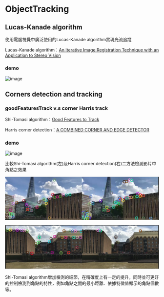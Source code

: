 # ObjectTracking

## Lucas-Kanade algorithm

使用電腦視覺中廣泛使用的Lucas-Kanade algorithm實現光流追蹤

Lucas-Kanade algorithm：[An Iterative Image Registration Technique with an Application to Stereo Vision](http://cseweb.ucsd.edu/classes/sp02/cse252/lucaskanade81.pdf)

### demo

![image](https://github.com/sfwang20/ObjectTracking/blob/master/demo/tracking_airplane.gif)


## Corners detection and tracking

### goodFeaturesTrack v.s corner Harris track

Shi-Tomasi algorithm：[Good Features to Track](http://www.ai.mit.edu/courses/6.891/handouts/shi94good.pdf)

Harris corner detection：[A COMBINED CORNER AND EDGE DETECTOR](http://www.bmva.org/bmvc/1988/avc-88-023.pdf)

### demo

![image](https://github.com/sfwang20/ObjectTracking/blob/master/demo/comparsion.gif)

比較Shi-Tomasi algorithm(左)及Harris corner detection(右)二方法檢測影片中角點之效果


![image](https://github.com/sfwang20/ObjectTracking/blob/master/demo/comparsion.png)


![image](https://github.com/sfwang20/ObjectTracking/blob/master/demo/comparsion2.png)

Shi-Tomasi algorithm增加檢測的細節，在精確度上有一定的提升，同時並可更好的控制檢測到角點的特性，例如角點之間的最小距離、依據特徵值顯示的角點個數等。




